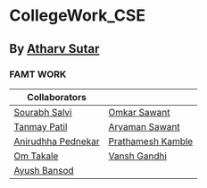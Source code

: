 # CollegeWork_CSE
## By [Atharv Sutar](https://t.me/ATANYTHING)

### FAMT WORK

|               Collaborators                    |                                                  |
| -----------------------------------------------| :------------------------------------------------|
| [Sourabh Salvi](https://t.me/sourabh_salvi_45) | [Omkar Sawant](https://t.me/OmkarSawant53)       |
| [Tanmay Patil](https://t.me/tanu10903)         | [Aryaman Sawant](https://t.me/aryaman0910)       |
| [Anirudhha Pednekar](https://t.me/niruddha12)  | [Prathamesh Kamble](https://t.me/PRATHAMESH89)   |
| [Om Takale](https://t.me/O_MTakale)            | [Vansh Gandhi](https://t.me/VANSHGANDHI)         |
| [Ayush Bansod](https://t.me/AyushB98)      |         |
